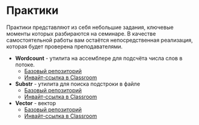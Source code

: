 # Практики

Практики представляют из себя небольшие задания, ключевые моменты которых разбираются на семинаре. В качестве самоcтоятельной работы вам остаётся непосредственная реализация, которая будет проверена преподавателями.
<!--- Тут же вы сможете найти обновляющийся список практик со ссылками на базовые репозитории. --->

* **Wordcount** - утилита на ассемблере для подсчёта числа слов в потоке.
  - [Базовый репозиторий](https://github.com/CPP-KT/wordcount-task)
  - [Инвайт-ссылка в Classroom](https://classroom.github.com/a/nd-HY2xi)
* **Substr** - утилита для поиска подстроки в файле
  - [Базовый репозиторий](https://github.com/CPP-KT/substr-task)
  - [Инвайт-ссылка в Classroom](https://classroom.github.com/a/aOabNLgO)
* **Vector** - вектор
  - [Базовый репозиторий](https://github.com/CPP-KT/vector-task)
  - [Инвайт-ссылка в Classroom](https://classroom.github.com/a/30KVLu0D)
